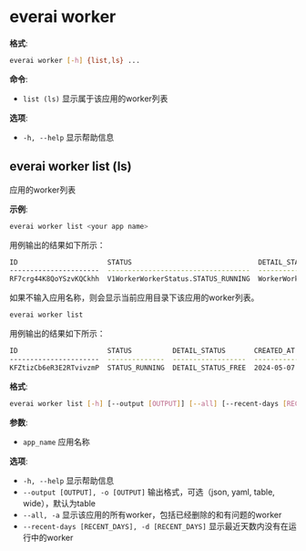 # everai worker
**格式**:   
```bash 
everai worker [-h] {list,ls} ...  
```

**命令**:    
* `list (ls)` 显示属于该应用的worker列表  

**选项**:  
* `-h, --help`  显示帮助信息  

## everai worker list (ls)
应用的worker列表  

**示例**:  
```bash 
everai worker list <your app name>
```
用例输出的结果如下所示：  
```bash 
ID                      STATUS                               DETAIL_STATUS                                CREATED_AT                DELETED_AT
----------------------  -----------------------------------  -------------------------------------------  ------------------------  ------------
RF7crg44K8QoYSzvKQCkhh  V1WorkerWorkerStatus.STATUS_RUNNING  WorkerWorkerDetailStatus.DETAIL_STATUS_FREE  2024-04-29 20:53:40+0800
```
如果不输入应用名称，则会显示当前应用目录下该应用的worker列表。  

```bash
everai worker list
```
用例输出的结果如下所示：  

```bash
ID                      STATUS          DETAIL_STATUS       CREATED_AT                DELETED_AT
----------------------  --------------  ------------------  ------------------------  ------------
KFZtizCb6eR3E2RTvivzmP  STATUS_RUNNING  DETAIL_STATUS_FREE  2024-05-07 12:36:29+0800
```
**格式**:  
```bash  
everai worker list [-h] [--output [OUTPUT]] [--all] [--recent-days [RECENT_DAYS]] app_name
```

**参数**:  
  * `app_name`              应用名称  

**选项**:  
* `-h, --help`            显示帮助信息  
* `--output [OUTPUT], -o [OUTPUT]`
                         输出格式，可选（json, yaml, table, wide），默认为table  
* `--all, -a`             显示该应用的所有worker，包括已经删除的和有问题的worker  
* `--recent-days [RECENT_DAYS], -d [RECENT_DAYS]`
                        显示最近天数内没有在运行中的worker  